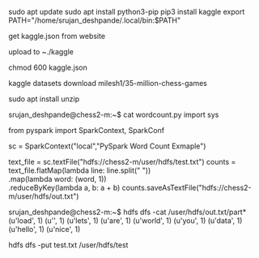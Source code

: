 sudo apt update
sudo apt install python3-pip
pip3 install kaggle
export PATH="/home/srujan_deshpande/.local/bin:$PATH"

get kaggle.json from website

upload to ~./kaggle

chmod 600 kaggle.json

kaggle datasets download milesh1/35-million-chess-games

sudo apt install unzip


srujan_deshpande@chess2-m:~$ cat wordcount.py
import sys

from pyspark import SparkContext, SparkConf

sc = SparkContext("local","PySpark Word Count Exmaple")

text_file = sc.textFile("hdfs://chess2-m/user/hdfs/test.txt")
counts = text_file.flatMap(lambda line: line.split(" ")) \
             .map(lambda word: (word, 1)) \
             .reduceByKey(lambda a, b: a + b)
counts.saveAsTextFile("hdfs://chess2-m/user/hdfs/out.txt")


srujan_deshpande@chess2-m:~$ hdfs dfs -cat /user/hdfs/out.txt/part*
(u'load', 1)
(u'', 1)
(u'lets', 1)
(u'are', 1)
(u'world', 1)
(u'you', 1)
(u'data', 1)
(u'hello', 1)
(u'nice', 1)


hdfs dfs -put test.txt /user/hdfs/test
